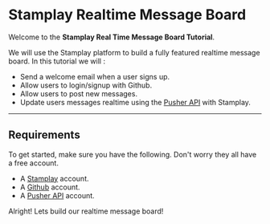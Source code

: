 # Stamplay Realtime Message Board

Welcome to the **Stamplay Real Time Message Board Tutorial**.

We will use the Stamplay platform to build a fully featured realtime message board. In this tutorial we will :

 - Send a welcome email when a user signs up.
 - Allow users to login/signup with Github.
 - Allow users to post new messages.
 - Update users messages realtime using the [Pusher API](https://pusher.com/) with Stamplay.


-----------------------
## Requirements
To get started, make sure you have the following. Don't worry they all have a free account.
 - A [Stamplay](http://editor.stamplay.com/apps) account.
 - A [Github](https://github.com/) account.
 - A [Pusher API](https://pusher.com/) account.

Alright! Lets build our realtime message board!
